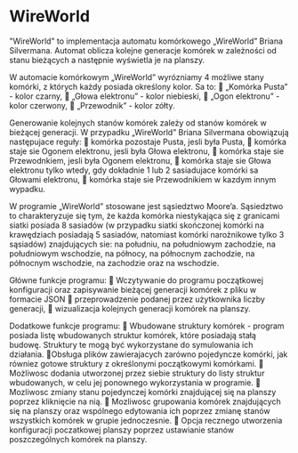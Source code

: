 # WireWorld

"WireWorld" to implementacja automatu komórkowego „WireWorld” Briana Silvermana. Automat oblicza kolejne generacje komórek w zależności od stanu bieżących a następnie wyświetla je na planszy. 

W automacie komórkowym „WireWorld” wyrózniamy 4 możliwe stany komórki, z których każdy posiada określony kolor. Sa to:
 „Komórka Pusta” - kolor czarny,
 „Głowa elektronu” - kolor niebieski,
 „Ogon elektronu” - kolor czerwony,
 „Przewodnik” - kolor zółty.

Generowanie kolejnych stanów komórek zależy od stanów komórek w bieżącej generacji. W przypadku „WireWorld” Briana Silvermana obowiązują następujace reguły:
 komórka pozostaje Pusta, jesli była Pusta,
 komórka staje sie Ogonem elektronu, jesli była Głowa elektronu,
 komórka staje sie Przewodnkiem, jesli była Ogonem elektronu,
 komórka staje sie Głowa elektronu tylko wtedy, gdy dokładnie 1 lub 2 sasiadujace komórki sa Głowami
elektronu,
 komórka staje sie Przewodnikiem w kazdym innym wypadku.

W programie „WireWorld” stosowane jest sąsiedztwo Moore’a. Sąsiedztwo to charakteryzuje się tym, że każda komórka niestykająca się z granicami siatki posiada 8 sasiadów (w przypadku siatki skończonej komórki na krawędziach posiadają 5 sasiadów, natomiast komórki narożnikowe tylko 3 sąsiadów) znajdujących sie: na południu, na południowym zachodzie, na południowym wschodzie, na północy, na północnym zachodzie, na północnym wschodzie, na zachodzie oraz na wschodzie.

Główne funkcje programu:
 Wczytywanie do programu początkowej konfiguracji oraz zapisywanie bieżącej generacji komórek z pliku w formacie JSON
 przeprowadzenie podanej przez użytkownika liczby generacji,
 wizualizacja kolejnych generacji komórek na planszy.

Dodatkowe funkcje programu:
 Wbudowane struktury komórek - program posiada listę wbudowanych struktur komórek, które
posiadają stałą budowę. Struktury te mogą być wykorzystane do symulowania ich działania.
 Obsługa plików zawierajacych zarówno pojedyncze komórki, jak równiez gotowe struktury z określonymi
początkowymi komórkami.
 Możliwosc dodania utworzonej przez siebie struktury do listy struktur wbudowanych, w celu jej ponownego
wykorzystania w programie.
 Mozliwosc zmiany stanu pojedynczej komórki znajdującej się na planszy poprzez kliknięcie na nią.
 Mozliwosc grupowania komórek znajdujących się na planszy oraz wspólnego edytowania ich poprzez zmianę
stanów wszystkich komórek w grupie jednoczesnie.
 Opcja recznego utworzenia konfiguracji poczatkowej planszy poprzez ustawianie stanów poszczególnych
komórek na planszy.

